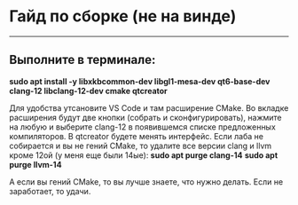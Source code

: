 # Гайд по сборке (не на винде)
---
## Выполните в терминале:
**sudo apt install -y libxkbcommon-dev libgl1-mesa-dev qt6-base-dev clang-12 libclang-12-dev cmake qtcreator**

Для удобства утсановите VS Code и там расширение CMake. Во вкладке расширения будут две кнопки (собрать и сконфигурировать), нажмите на любую и выберите clang-12 в появившемся списке предложенных компиляторов.
В qtcreator будете менять интерфейс.
Если лаба не собирается и вы не гений CMake, то удалите все версии clang и llvm кроме 12ой (у меня еще были 14ые):
**sudo apt purge clang-14**
**sudo apt purge llvm-14**

А если вы гений CMake, то вы лучше знаете, что нужно делать.
Если не заработает, то удачи.
